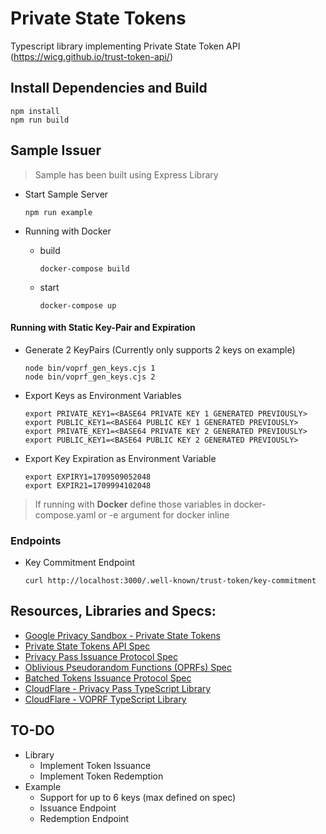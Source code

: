 # Private State Tokens

Typescript library implementing Private State Token API (https://wicg.github.io/trust-token-api/)


## Install Dependencies and Build

```
npm install
npm run build
```


## Sample Issuer

  > Sample has been built using Express Library

  - Start Sample Server
  
    ```
    npm run example
    ```
  
  - Running with Docker
  
    - build
      ```
      docker-compose build
      ```
    
    - start
      ```
      docker-compose up
      ```
    
#### Running with Static Key-Pair and Expiration
  - Generate 2 KeyPairs (Currently only supports 2 keys on example)

    ```
    node bin/voprf_gen_keys.cjs 1
    node bin/voprf_gen_keys.cjs 2
    ```

  - Export Keys as Environment Variables 

    ```
    export PRIVATE_KEY1=<BASE64 PRIVATE KEY 1 GENERATED PREVIOUSLY>
    export PUBLIC_KEY1=<BASE64 PUBLIC KEY 1 GENERATED PREVIOUSLY>
    export PRIVATE_KEY1=<BASE64 PRIVATE KEY 2 GENERATED PREVIOUSLY>
    export PUBLIC_KEY1=<BASE64 PUBLIC KEY 2 GENERATED PREVIOUSLY>
    ```

  - Export Key Expiration as Environment Variable

    ```
    export EXPIRY1=1709509052048
    export EXPIR21=1709994102048
    ```
    
> If running with **Docker** define those variables in docker-compose.yaml or -e argument for docker inline
    
### Endpoints

  - Key Commitment Endpoint
    
    ```
    curl http://localhost:3000/.well-known/trust-token/key-commitment
    ```

## Resources, Libraries and Specs:

- [Google Privacy Sandbox - Private State Tokens](https://developers.google.com/privacy-sandbox/protections/private-state-tokens)
- [Private State Tokens API Spec](https://wicg.github.io/trust-token-api/)
- [Privacy Pass Issuance Protocol Spec](https://www.ietf.org/archive/id/draft-ietf-privacypass-protocol-10.html)
- [Oblivious Pseudorandom Functions (OPRFs) Spec](https://www.ietf.org/archive/id/draft-irtf-cfrg-voprf-21.html)
- [Batched Tokens Issuance Protocol Spec](https://www.ietf.org/archive/id/draft-robert-privacypass-batched-tokens-01.html)
- [CloudFlare - Privacy Pass TypeScript Library](https://github.com/cloudflare/privacypass-ts/)
- [CloudFlare - VOPRF TypeScript Library](https://github.com/cloudflare/voprf-ts)


## TO-DO

- Library
  - Implement Token Issuance
  - Implement Token Redemption
- Example
  - Support for up to 6 keys (max defined on spec)
  - Issuance Endpoint
  - Redemption Endpoint
